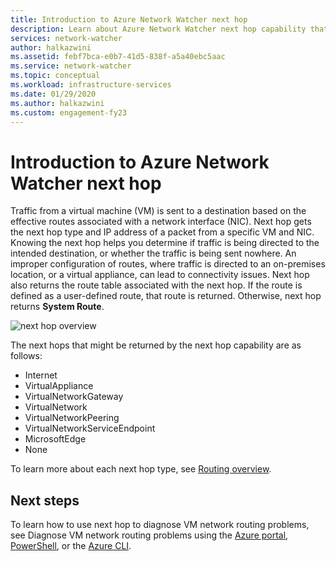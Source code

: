 ```yaml
---
title: Introduction to Azure Network Watcher next hop
description: Learn about Azure Network Watcher next hop capability that you can use to diagnose virtual machine routing problems.
services: network-watcher
author: halkazwini
ms.assetid: febf7bca-e0b7-41d5-838f-a5a40ebc5aac
ms.service: network-watcher
ms.topic: conceptual
ms.workload: infrastructure-services
ms.date: 01/29/2020
ms.author: halkazwini
ms.custom: engagement-fy23
---
```


# Introduction to Azure Network Watcher next hop

Traffic from a virtual machine (VM) is sent to a destination based on the effective routes associated with a network interface (NIC). Next hop gets the next hop type and IP address of a packet from a specific VM and NIC. Knowing the next hop helps you determine if traffic is being directed to the intended destination, or whether the traffic is being sent nowhere. An improper configuration of routes,  where traffic is directed to an on-premises location, or a virtual appliance, can lead to connectivity issues. Next hop also returns the route table associated with the next hop. If the route is defined as a user-defined route, that route is returned. Otherwise, next hop returns **System Route**.

![next hop overview](./media/network-watcher-next-hop-overview/figure1.png)

The next hops that might be returned by the next hop capability are as follows:

* Internet
* VirtualAppliance
* VirtualNetworkGateway
* VirtualNetwork
* VirtualNetworkPeering
* VirtualNetworkServiceEndpoint 
* MicrosoftEdge
* None

To learn more about each next hop type, see [Routing overview](../virtual-network/virtual-networks-udr-overview.md?toc=%2fazure%2fnetwork-watcher%2ftoc.json).

## Next steps

To learn how to use next hop to diagnose VM network routing problems, see Diagnose VM network routing problems using the [Azure portal](diagnose-vm-network-routing-problem.md), [PowerShell](diagnose-vm-network-routing-problem-powershell.md), or the [Azure CLI](diagnose-vm-network-routing-problem-cli.md).
